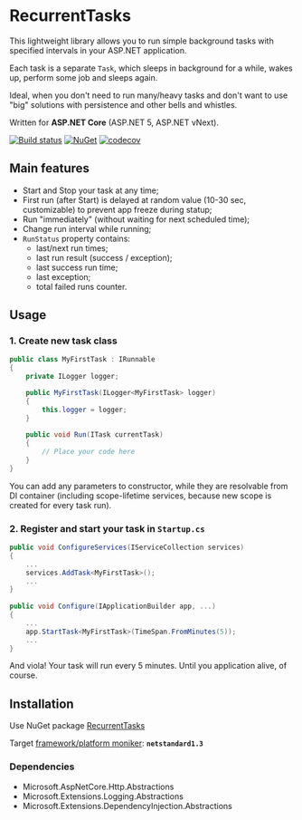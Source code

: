 # RecurrentTasks

This lightweight library allows you to run simple background tasks with specified intervals in your ASP.NET application. 

Each task is a separate `Task`, which sleeps in background for a while, wakes up, perform some job and sleeps again.

Ideal, when you don't need to run many/heavy tasks and don't want to use "big" solutions with persistence and other bells and whistles.

Written for **ASP.NET Core** (ASP.NET 5, ASP.NET vNext).

[![Build status](https://ci.appveyor.com/api/projects/status/uucaowlbcxybi4v6/branch/master?svg=true)](https://ci.appveyor.com/project/justdmitry/recurrenttasks/branch/master) 
[![NuGet](https://img.shields.io/nuget/v/RecurrentTasks.svg?maxAge=86400&style=flat)](https://www.nuget.org/packages/RecurrentTasks/) 
[![codecov](https://codecov.io/gh/justdmitry/RecurrentTasks/branch/master/graph/badge.svg)](https://codecov.io/gh/justdmitry/RecurrentTasks)

## Main features

* Start and Stop your task at any time;
* First run (after Start) is delayed at random value (10-30 sec, customizable) to prevent app freeze during statup;
* Run "immediately" (without waiting for next scheduled time);
* Change run interval while running;
* `RunStatus` property contains:
    * last/next run times;
    * last run result (success / exception);
    * last success run time;
    * last exception;
    * total failed runs counter.

## Usage

### 1. Create new task class

```csharp
public class MyFirstTask : IRunnable
{
    private ILogger logger;

    public MyFirstTask(ILogger<MyFirstTask> logger)
    {
        this.logger = logger;
    }
    
    public void Run(ITask currentTask)
    {
        // Place your code here
    }
}
```

You can add any parameters to constructor, while they are resolvable from DI container (including scope-lifetime services, because new scope is created for every task run).

### 2. Register and start your task in `Startup.cs`


```csharp
public void ConfigureServices(IServiceCollection services)
{
    ...
    services.AddTask<MyFirstTask>();
    ...
}
    
public void Configure(IApplicationBuilder app, ...)
{
    ...
    app.StartTask<MyFirstTask>(TimeSpan.FromMinutes(5));
    ...
}
```

And viola! Your task will run every 5 minutes. Until you application alive, of course.

## Installation

Use NuGet package [RecurrentTasks](https://www.nuget.org/packages/RecurrentTasks/)

Target [framework/platform moniker](https://github.com/dotnet/corefx/blob/master/Documentation/architecture/net-platform-standard.md): **`netstandard1.3`**

### Dependencies

* Microsoft.AspNetCore.Http.Abstractions
* Microsoft.Extensions.Logging.Abstractions
* Microsoft.Extensions.DependencyInjection.Abstractions
